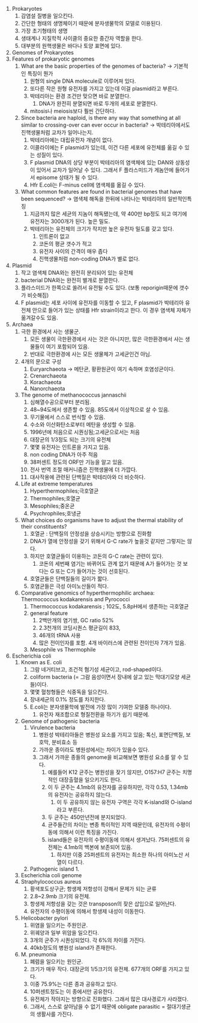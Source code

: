 1. Prokaryotes
	1. 감염설 질병을 일으킨다.
	2. 간단한 형태의 생명체이기 때문에 분자생물학의 모델로 이용된다.
	3. 가장 초기형태의 생명
	4. 생태계나 지질학적 사이클의 중요한 중간자 역할을 한다.
	5. 대부분의 원핵생물은 바다나 토양 표면에 있다.
2. Genomes of Prokaryotes
3. Features of prokaryotic genomes
	1. What are the basic properties of the genomes of bacteria? -> 기본적인 특징이 뭔가
		1. 원형의 single DNA molecule로 이루어져 있다.
		2. 또다른 작은 원형 유전자를 가지고 있는데 이걸 plasmid라고 부른다.
		3. 박테리아는 환경 조건만 맞으면 바로 분열한다.
			1. DNA가 완전히 분열되면 바로 두개의 세포로 분열한다.
		4. mitosis나 meiosis보다 훨씬 간단하다.
	2. Since bacteria are haploid, is there any way that something at all similar to crossing-over can ever occur in bacteria? -> 박테리아에서도 진핵생물처럼 교차가 일어나는지.
		1. 박테리아에는 대립유전자 개념이 없다.
		2. 이콜라이에는 F plasmid가 있는데, 이건 다른 세포에 유전체를 옮길 수 있는 성질이 있다.
		3. F plasmid DNA의 상당 부분이 박테리아의 염색체에 있는 DAN와 상동성이 있어서 교차가 일어날 수 있다. 그래서 F 플라스미드가 게놈안에 들어가서 episome 상태가 될 수 있다.
		4. Hfr E.coli는 F-minus cell에 염색체를 옮길 수 있다.
	3. What common features are found in bacterial genomes that have been sequenced? -> 염색체 해독을 한뒤에 나타나는 박테리아의 일반적인특징
		1. 지금까지 많은 세균의 지놈이 해독됐는데, 약 400만 bp정도 되고 여기에 유전자는 3000개가 된다. 높은 밀도.
		2. 박테리아는 유전체의 크기가 작지만 높은 유전자 밀도를 갖고 있다.
			1. 인트론이 없고
			2. 코돈의 평균 갯수가 적고
			3. 유전자 사이의 간격이 매우 좁다
			4. 진핵생물처럼 non-coding DNA가 별로 없다.
4. Plasmid
	1. 작고 염색체 DNA와는 완전히 분리되어 있는 유전체
	2. bacterial DNA와는 완전히 별개로 분열한다.
	3. 플라스미드가 한쪽으로 쏠려서 유전될 수도 있다. (보통 reporigin때문에 갯수가 비슷해짐)
	4. F plasmid는 세포 사이에 유전자를 이동할 수 있고, F plasmid가 박테리아 유전체 안으로 들어가 있는 상태를 Hfr strain이라고 한다. 이 경우 염색체 자체가 옮겨갈수도 있음.
5. Archaea
	1. 극한 환경에서 사는 생물군.
		1. 모든 생물이 극한환경에서 사는 것은 아니지만, 많은 극한환경에서 사는 생물들이 여기 포함되어 있음.
		2. 반대로 극한환경에 사는 모든 생물체가 고세균인건 아님.
	2. 4개의 문으로 구성
		1. Euryarchaeota -> 메탄균, 황환원균이 여기 속하며 호염성균이다.
		2. Crenarchaeota
		3. Korachaeota
		4. Nanorchaeota
	3. The genome of methanococcus jannaschii
		1. 심해열수공으로부터 분리됨.
		2. 48~94도에서 생존할 수 있음. 85도에서 이상적으로 살 수 있음.
		3. 무기물에서 스스로 번식할 수 있음.
		4. 수소와 이산화탄소로부터 메탄을 생성할 수 있음.
		5. 1996년에 처음으로 시퀀싱됨;고세균으로서는 처음
		6. 대장균의 1/3정도 되는 크기의 유전체
		7. 몇몇 유전자는 인트론을 가지고 있음.
		8. non coding DNA가 아주 적음
		9. 38퍼센트 정도의 ORF만 기능을 알고 있음.
		10. 전사 번역 조절 매커니즘은 진핵생물에 더 가깝다.
		11. 대사작용에 관련된 단백질은 박테리아와 더 비슷하다.
	4. Life at extreme temperatures
		1. Hyperthermophiles;극호열균
		2. Thermophiles;호열균
		3. Mesophiles;중온균
		4. Psychrophiles;호냉균
	5. What choices do organisms have to adjust the thermal stability of their constituents?
		1. 호열균 : 단백질의 안정성을 상승시키는 방향으로 진화함
		2. DNA가 열에 안정성을 갖기 위해서 G-C rate가 높을것 같지만 그렇지는 않다.
		3. 하지만 호열균들이 이용하는 코돈의 G-C rate는 관련이 있다.
			1. 코돈의 세번째 염기는 바뀌어도 관계 없기 때문에 A가 들어가는 것 보다는 G 또는 C가 들어가는 것이 선호된다.
		4. 호열균들은 단백질들의 길이가 짧다.
		5. 호염균들은 극성 아미노산들이 적다.
	6. Comparative genomics of hyperthermophilic archaea: Thermococcus kodakarensis and Pyrococci
		1. Thermococcus kodakarensis ; 102도, 5.8pH에서 생존하는 극호열균
		2. general feature
			1. 2백만개의 염기쌍, GC ratio 52%
			2. 2.3천개의 코딩시퀀스 평균길이 833,
			3. 46개의 tRNA 사용
			4. 많은 전이인자를 포함. 4개 바이러스에 관련된 전이인자 7개가 있음.
		3. Mesophile vs Thermophile
6. Escherichia coli
	1. Known as E. coli
		1. 그람 네거티브고, 조건적 혐기성 세균이고, rod-shaped이다. 
		2. coliform bacteria (= 그람 음성이면서 장내에 살고 있는 막대기모양 세균들)이다.
		3. 몇몇 혈청형들은 식중독을 일으킨다.
		4. 장내세균의 0.1% 정도를 차지한다.
		5. E.coli는 분자생물학에 발전에 가장 많이 기여한 모델중 하나이다.
			1. 유전자 재조합으로 형질전환을 하기가 쉽기 때문에.
	2. Genome of pathogenic bacteria
		1. Virulence bacteria
			1. 병원성 박테리아들은 병원성 요소를 가지고 있음; 톡신, 표면단백질, 보호막, 분비효소 등
			2. 가까운 종이라도 병원성에서는 차이가 있을수 있다.
			3. 그래서 가까운 종들의 genome을 비교해보면 병원성 요소를 알 수 있다.
				1. 예를들어 K12 균주는 병원성을 잦기 않지만, O157:H7 균주는 치명적인 대장출혈을 일으키기도 한다.
				2. 이 두 균주는 4.1mb의 유전자를 공유하지만, 각각 0.53, 1.34mb의 유전자는 공유하지 않는다.
					1. 이 두 공유하지 않는 유전자 구역은 각각 K-island와 O-island라고 부른다.
				3. 두 균주는 450만년전에 분지되었다.
				4. 균주들간의 차이는 변종 특이적인 지역 때문인데, 유전자의 수평이동에 의해서 이런 특징을 가진다.
				5. island들은 유전자의 수평이동에 의해서 생겨났다. 75퍼센트의 유전체는 4.1mb의 백본에 보존되어 있음.
					1. 하지만 이중 25퍼센트의 유전자는 최소한 하나의 아미노산 서열이 다르다.
		2. Pathogenic island
			1. 
	3. Escherichia coli genome
	4. Straphylococcus aureus
		1. 황색포도상구균; 항생제 저항성이 강해서 문제가 되는 균류
		2. 2.8~2.9mb 크기의 유전체.
		3. 항생제 저항성을 갖는 것은 transposon의  잦은 삽입으로 일어난다.
		4. 유전자의 수평이동에 의해서 항생제 내성이 이동한다.
	5. Helicobacter pylori
		1. 위염을 일으키는 주원인균.
		2. 위궤양과 일부 위암을 일으킨다.
		3. 3개의 균주가 시퀀싱되었다. 각 6%의 차이를 가진다.
		4. 40kb정도의 병원성 island가 존재한다.
	6. M. pneumonia
		1. 폐렴을 일으키는 원인균. 
		2. 크기가 매우 작다. 대장균의 1/5크기의 유전체. 677개의 ORF를 가지고 있다.
		3. 이중 75.9%는 다른 종과 공유하고 있다.
		4. 10퍼센트정도는 이 종에서만 공유한다.
		5. 유전체가 작아지는 방향으로 진화했다. 그래서 많은 대사경로가 사라졌다.
		6. 그래서, 스스로 살아남을 수 없기 때문에 obligate parasitic = 절대기생균의 생활사를 가진다.